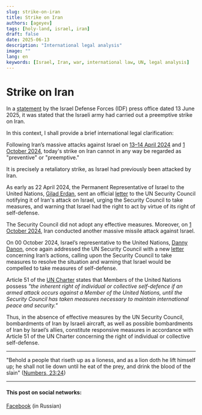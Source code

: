 ```yaml
---
slug: strike-on-iran
title: Strike on Iran
authors: [ageyev]
tags: [holy-land, israel, iran]
draft: false
date: 2025-06-13
description: "International legal analysis"
image: ""
lang: en
keywords: [Israel, Iran, war, international law, UN, legal analysis]
---
```


# Strike on Iran

In a [statement](https://x.com/IDF/status/1933324595471454495) by the Israel Defense Forces (IDF) press office dated 13 June 2025, it was stated that the Israeli army had carried out a preemptive strike on Iran.

In this context, I shall provide a brief international legal clarification:
<!-- truncate -->

Following Iran’s massive attacks against Israel on [13–14 April 2024](https://en.wikipedia.org/wiki/April_2024_Iranian_strikes_on_Israel) and [1 October 2024](https://en.wikipedia.org/wiki/October_2024_Iranian_strikes_on_Israel), today's strike on Iran cannot in any way be regarded as "preventive" or "preemptive."

It is precisely a retaliatory strike, as Israel had previously been attacked by Iran.

As early as 22 April 2024, the Permanent Representative of Israel to the United Nations, [Gilad Erdan](https://en.wikipedia.org/wiki/Gilad_Erdan), sent an official [letter](https://digitallibrary.un.org/record/4045365) to the UN Security Council notifying it of Iran's attack on Israel, urging the Security Council to take measures, and warning that Israel had the right to act by virtue of its right of self-defense.

The Security Council did not adopt any effective measures. Moreover, on [1 October 2024](https://en.wikipedia.org/wiki/October_2024_Iranian_strikes_on_Israel), Iran conducted another massive missile attack against Israel.

On 00 October 2024, Israel’s representative to the United Nations, [Danny Danon](https://en.wikipedia.org/wiki/Danny_Danon), once again addressed the UN Security Council with a new [letter](https://digitallibrary.un.org/record/4063563) concerning Iran’s actions, calling upon the Security Council to take measures to resolve the situation and warning that Israel would be compelled to take measures of self-defense.

Article 51 of the [UN Charter](https://www.un.org/en/about-us/un-charter/chapter-7) states that Members of the United Nations possess *"the inherent right of individual or collective self-defence if an armed attack occurs against a Member of the United Nations, until the Security Council has taken measures necessary to maintain international peace and security."*

Thus, in the absence of effective measures by the UN Security Council, bombardments of Iran by Israeli aircraft, as well as possible bombardments of Iran by Israel’s allies, constitute responsive measures in accordance with Article 51 of the UN Charter concerning the right of individual or collective self-defense.

---

"Behold a people that riseth up as a lioness, and as a lion doth he lift himself up; he shall not lie down until he eat of the prey, and drink the blood of the slain" 
([Numbers, 23:24](https://mechon-mamre.org/p/pt/pt0423.htm))

---

#### This post on social networks:

[Facebook](https://www.facebook.com/viktor.ageyev/posts/pfbid035UdBWTQNNwu7kaymT22gKphsmD1EpLVp5sjFFftMmQxUwkc5phSju5F18PFdzgYUl) (in Russian)
